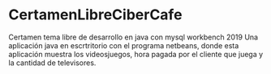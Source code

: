 # CertamenLibreCiberCafe
Certamen tema libre de desarrollo en java con mysql workbench 2019
Una aplicación java en escrtritorio con el programa netbeans, donde esta aplicación muestra los videosjuegos, hora pagada por el cliente que juega y la cantidad de televisores. 
